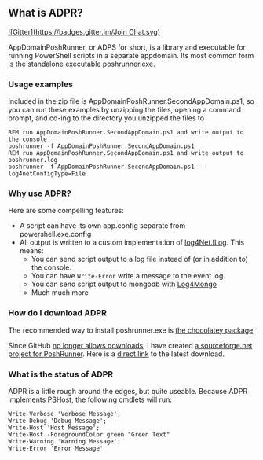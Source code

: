 What is ADPR?
-------------
[![Gitter](https://badges.gitter.im/Join Chat.svg)](https://gitter.im/zippy1981/AppDomainPoshRunner?utm_source=badge&utm_medium=badge&utm_campaign=pr-badge&utm_content=badge)

AppDomainPoshRunner, or ADPS for short, is a library and executable for running PowerShell scripts in a separate appdomain. Its most common form is the standalone executable poshrunner.exe.

### Usage examples ###

Included in the zip file is AppDomainPoshRunner.SecondAppDomain.ps1, so you can run these examples by unzipping the files, opening a command prompt, and cd-ing to the directory you unzipped the files to

    REM run AppDomainPoshRunner.SecondAppDomain.ps1 and write output to the console
    poshrunner -f AppDomainPoshRunner.SecondAppDomain.ps1
	REM run AppDomainPoshRunner.SecondAppDomain.ps1 and write output to poshrunner.log
	poshrunner -f AppDomainPoshRunner.SecondAppDomain.ps1 --log4netConfigType=File

### Why use ADPR? ###

Here are some compelling features:

* A script can have its own app.config separate from powershell.exe.config
* All output is written to a custom implementation of [log4Net.ILog](http://logging.apache.org/log4net/release/sdk/log4net.ILog.html). This means:
    * You can send script output to a log file instead of (or in addition to) the console.
    * You can have `Write-Error` write a message to the event log.
    * You can send script output to mongodb with [Log4Mongo](http://log4mongo.org/display/PUB/Log4mongo+for+.NET)
    * Much much more

### How do I download ADPR ###

The recommended way to install poshrunner.exe is [the chocolatey package](http://chocolatey.org/packages/PoshRunner/).

Since GitHub [no longer allows downloads](https://github.com/blog/1302-goodbye-uploads), I have created [a sourceforge.net project for PoshRunner](https://sourceforge.net/projects/poshrunner/). Here is a [direct link](https://sourceforge.net/projects/poshrunner/files/latest/download) to the latest download.

### What is the status of ADPR ###

ADPR is a little rough around the edges, but quite useable. Because ADPR implements [PSHost](http://msdn.microsoft.com/en-us/library/system.management.automation.host.pshost(VS.85).aspx), the following cmdlets will run:

    Write-Verbose 'Verbose Message';
    Write-Debug 'Debug Message';
    Write-Host 'Host Message';
    Write-Host -ForegroundColor green "Green Text"
    Write-Warning 'Warning Message';
    Write-Error 'Error Message'
